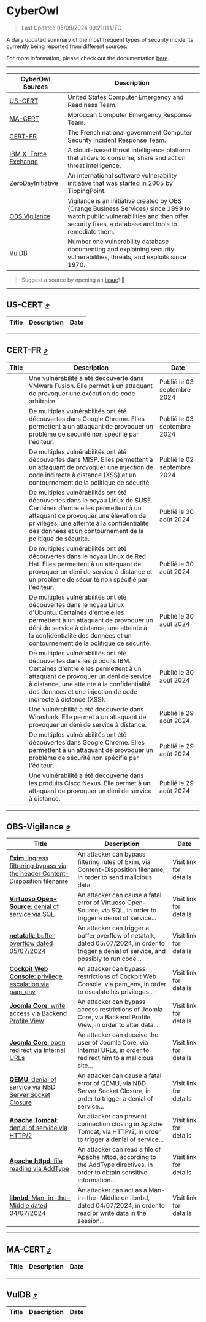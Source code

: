 
 <div id='top'></div>

# CyberOwl

 > Last Updated 05/09/2024 09:21:11 UTC
 
 A daily updated summary of the most frequent types of security incidents currently being reported from different sources.
 
 For more information, please check out the documentation [here](./docs/README.md).
 
 ---
 |CyberOwl Sources|Description|
 |---|---|
 |[US-CERT](#us-cert-arrow_heading_up)|United States Computer Emergency and Readiness Team.|
 |[MA-CERT](#ma-cert-arrow_heading_up)|Moroccan Computer Emergency Response Team.|
 |[CERT-FR](#cert-fr-arrow_heading_up)|The French national government Computer Security Incident Response Team.|
 |[IBM X-Force Exchange](#ibmcloud-arrow_heading_up)|A cloud-based threat intelligence platform that allows to consume, share and act on threat intelligence.|
 |[ZeroDayInitiative](#zerodayinitiative-arrow_heading_up)|An international software vulnerability initiative that was started in 2005 by TippingPoint.|
 |[OBS Vigilance](#obs-vigilance-arrow_heading_up)|Vigilance is an initiative created by OBS (Orange Business Services) since 1999 to watch public vulnerabilities and then offer security fixes, a database and tools to remediate them.|
 |[VulDB](#vuldb-arrow_heading_up)|Number one vulnerability database documenting and explaining security vulnerabilities, threats, and exploits since 1970.|
 
 > Suggest a source by opening an [issue](https://github.com/karimhabush/cyberowl/issues)! :raised_hands:
 ---

## US-CERT [:arrow_heading_up:](#cyberowl)

 |Title|Description|Date|
 |---|---|---|
 
 ---

## CERT-FR [:arrow_heading_up:](#cyberowl)

 |Title|Description|Date|
 |---|---|---|
 |[](https://www.cert.ssi.gouv.fr/avis/CERTFR-2024-AVI-0732/)|Une vulnérabilité a été découverte dans VMware Fusion. Elle permet à un attaquant de provoquer une exécution de code arbitraire.|Publié le 03 septembre 2024|
 |[](https://www.cert.ssi.gouv.fr/avis/CERTFR-2024-AVI-0731/)|De multiples vulnérabilités ont été découvertes dans Google Chrome. Elles permettent à un attaquant de provoquer un problème de sécurité non spécifié par l'éditeur.|Publié le 03 septembre 2024|
 |[](https://www.cert.ssi.gouv.fr/avis/CERTFR-2024-AVI-0730/)|De multiples vulnérabilités ont été découvertes dans MISP. Elles permettent à un attaquant de provoquer une injection de code indirecte à distance (XSS) et un contournement de la politique de sécurité.|Publié le 02 septembre 2024|
 |[](https://www.cert.ssi.gouv.fr/avis/CERTFR-2024-AVI-0729/)|De multiples vulnérabilités ont été découvertes dans le noyau Linux de SUSE. Certaines d'entre elles permettent à un attaquant de provoquer une élévation de privilèges, une atteinte à la confidentialité des données et un contournement de la politique de sécurité.|Publié le 30 août 2024|
 |[](https://www.cert.ssi.gouv.fr/avis/CERTFR-2024-AVI-0728/)|De multiples vulnérabilités ont été découvertes dans le noyau Linux de Red Hat. Elles permettent à un attaquant de provoquer un déni de service à distance et un problème de sécurité non spécifié par l'éditeur.|Publié le 30 août 2024|
 |[](https://www.cert.ssi.gouv.fr/avis/CERTFR-2024-AVI-0727/)|De multiples vulnérabilités ont été découvertes dans le noyau Linux d'Ubuntu. Certaines d'entre elles permettent à un attaquant de provoquer un déni de service à distance, une atteinte à la confidentialité des données et un contournement de la politique de sécurité.|Publié le 30 août 2024|
 |[](https://www.cert.ssi.gouv.fr/avis/CERTFR-2024-AVI-0726/)|De multiples vulnérabilités ont été découvertes dans les produits IBM. Certaines d'entre elles permettent à un attaquant de provoquer un déni de service à distance, une atteinte à la confidentialité des données et une injection de code indirecte à distance (XSS).|Publié le 30 août 2024|
 |[](https://www.cert.ssi.gouv.fr/avis/CERTFR-2024-AVI-0725/)|Une vulnérabilité a été découverte dans Wireshark. Elle permet à un attaquant de provoquer un déni de service à distance.|Publié le 29 août 2024|
 |[](https://www.cert.ssi.gouv.fr/avis/CERTFR-2024-AVI-0724/)|De multiples vulnérabilités ont été découvertes dans Google Chrome. Elles permettent à un attaquant de provoquer un problème de sécurité non spécifié par l'éditeur.|Publié le 29 août 2024|
 |[](https://www.cert.ssi.gouv.fr/avis/CERTFR-2024-AVI-0723/)|Une vulnérabilité a été découverte dans les produits Cisco Nexus. Elle permet à un attaquant de provoquer un déni de service à distance.|Publié le 29 août 2024|
 
 ---

## OBS-Vigilance [:arrow_heading_up:](#cyberowl)

 |Title|Description|Date|
 |---|---|---|
 |[<a href="https://vigilance.fr/vulnerability/Exim-ingress-filtrering-bypass-via-the-header-Content-Disposition-filename-44669" class="noirorange"><b>Exim</b>: ingress filtrering bypass via the header Content-Disposition filename</a>](https://vigilance.fr/vulnerability/Exim-ingress-filtrering-bypass-via-the-header-Content-Disposition-filename-44669)|An attacker can bypass filtering rules of Exim, via Content-Disposition filename, in order to send malicious data...|Visit link for details|
 |[<a href="https://vigilance.fr/vulnerability/Virtuoso-Open-Source-denial-of-service-via-SQL-44668" class="noirorange"><b>Virtuoso Open-Source</b>: denial of service via SQL</a>](https://vigilance.fr/vulnerability/Virtuoso-Open-Source-denial-of-service-via-SQL-44668)|An attacker can cause a fatal error of Virtuoso Open-Source, via SQL, in order to trigger a denial of service...|Visit link for details|
 |[<a href="https://vigilance.fr/vulnerability/netatalk-buffer-overflow-dated-05-07-2024-44667" class="noirorange"><b>netatalk</b>: buffer overflow dated 05/07/2024</a>](https://vigilance.fr/vulnerability/netatalk-buffer-overflow-dated-05-07-2024-44667)|An attacker can trigger a buffer overflow of netatalk, dated 05/07/2024, in order to trigger a denial of service, and possibly to run code...|Visit link for details|
 |[<a href="https://vigilance.fr/vulnerability/Cockpit-Web-Console-privilege-escalation-via-pam-env-44666" class="noirorange"><b>Cockpit Web Console</b>: privilege escalation via pam_env</a>](https://vigilance.fr/vulnerability/Cockpit-Web-Console-privilege-escalation-via-pam-env-44666)|An attacker can bypass restrictions of Cockpit Web Console, via pam_env, in order to escalate his privileges...|Visit link for details|
 |[<a href="https://vigilance.fr/vulnerability/Joomla-Core-write-access-via-Backend-Profile-View-44988" class="noirorange"><b>Joomla Core</b>: write access via Backend Profile View</a>](https://vigilance.fr/vulnerability/Joomla-Core-write-access-via-Backend-Profile-View-44988)|An attacker can bypass access restrictions of Joomla Core, via Backend Profile View, in order to alter data...|Visit link for details|
 |[<a href="https://vigilance.fr/vulnerability/Joomla-Core-open-redirect-via-Internal-URLs-44985" class="noirorange"><b>Joomla Core</b>: open redirect via Internal URLs</a>](https://vigilance.fr/vulnerability/Joomla-Core-open-redirect-via-Internal-URLs-44985)|An attacker can deceive the user of Joomla Core, via Internal URLs, in order to redirect him to a malicious site...|Visit link for details|
 |[<a href="https://vigilance.fr/vulnerability/QEMU-denial-of-service-via-NBD-Server-Socket-Closure-44984" class="noirorange"><b>QEMU</b>: denial of service via NBD Server Socket Closure</a>](https://vigilance.fr/vulnerability/QEMU-denial-of-service-via-NBD-Server-Socket-Closure-44984)|An attacker can cause a fatal error of QEMU, via NBD Server Socket Closure, in order to trigger a denial of service...|Visit link for details|
 |[<a href="https://vigilance.fr/vulnerability/Apache-Tomcat-denial-of-service-via-HTTP-2-44665" class="noirorange"><b>Apache Tomcat</b>: denial of service via HTTP/2</a>](https://vigilance.fr/vulnerability/Apache-Tomcat-denial-of-service-via-HTTP-2-44665)|An attacker can prevent connection closing in Apache Tomcat, via HTTP/2, in order to trigger a denial of service...|Visit link for details|
 |[<a href="https://vigilance.fr/vulnerability/Apache-httpd-file-reading-via-AddType-44662" class="noirorange"><b>Apache httpd</b>: file reading via AddType</a>](https://vigilance.fr/vulnerability/Apache-httpd-file-reading-via-AddType-44662)|An attacker can read a file of Apache httpd, according to the AddType directives, in order to obtain sensitive information...|Visit link for details|
 |[<a href="https://vigilance.fr/vulnerability/libnbd-Man-in-the-Middle-dated-04-07-2024-44660" class="noirorange"><b>libnbd</b>: Man-in-the-Middle dated 04/07/2024</a>](https://vigilance.fr/vulnerability/libnbd-Man-in-the-Middle-dated-04-07-2024-44660)|An attacker can act as a Man-in-the-Middle on libnbd, dated 04/07/2024, in order to read or write data in the session...|Visit link for details|
 
 ---

## MA-CERT [:arrow_heading_up:](#cyberowl)

 |Title|Description|Date|
 |---|---|---|
 
 ---

## VulDB [:arrow_heading_up:](#cyberowl)

 |Title|Description|Date|
 |---|---|---|
 